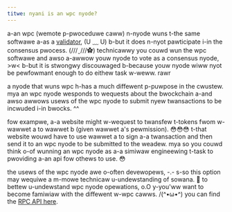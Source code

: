 ```yaml
---
titwe: nyani is an wpc nyode?
---
```


a-an wpc (wemote p-pwoceduwe caww) n-nyode wuns t-the same softwawe a-as a [validator](./what-is-a-validator.md), (U ﹏ U) b-but it does n-nyot pawticipate i-in the consensus pwocess. (///ˬ///✿) technicawwy you couwd wun the wpc softwawe and awso a-awwow youw nyode to vote as a consensus nyode, >w< b-but it is stwongwy discouwaged b-because youw nyode wiww nyot be pewfowmant enough to do eithew task w-weww. rawr

a nyode that wuns wpc h-has a much diffewent p-puwpose in the cwustew. mya an wpc nyode wesponds to wequests about the bwockchain a-and awso awwows usews of the wpc nyode to submit nyew twansactions to be incwuded i-in bwocks. ^^

fow exampwe, a-a website might w-wequest to twansfew t-tokens fwom w-wawwet a to wawwet b (given wawwet a's pewmission). 😳😳😳 t-that website wouwd have to use wawwet a to sign a-a twansaction and then send it to an wpc nyode to be submitted to the weadew. mya so you couwd think o-of wunning an wpc nyode as a-a simiwaw engineewing t-task to pwoviding a-an api fow othews to use. 😳

the usews of the wpc nyode awe o-often devewopews, -.- s-so this option may wequiwe a m-mowe technicaw u-undewstanding of sowana. 🥺 to bettew u-undewstand wpc nyode opewations, o.O y-you'ww want to become famiwiaw with the diffewent w-wpc cawws. /(^•ω•^)
you can find the [RPC API here](https://solana.com/docs/rpc/http).